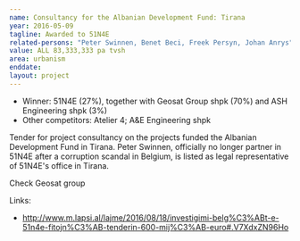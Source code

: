 ```yaml
---
name: Consultancy for the Albanian Development Fund: Tirana
year: 2016-05-09
tagline: Awarded to 51N4E
related-persons: "Peter Swinnen, Benet Beci, Freek Persyn, Johan Anrys"
value: ALL 83,333,333 pa tvsh
area: urbanism
enddate:
layout: project
---
```

* Winner: 51N4E (27%), together with Geosat Group shpk (70%) and ASH Engineering shpk (3%)
* Other competitors: Atelier 4; A&E Engineering shpk

Tender for project consultancy on the projects funded the Albanian Development Fund in Tirana.
Peter Swinnen, officially no longer partner in 51N4E after a corruption scandal in Belgium, is listed as legal representative of 51N4E's office in Tirana.

Check Geosat group

Links:
* <http://www.m.lapsi.al/lajme/2016/08/18/investigimi-belg%C3%ABt-e-51n4e-fitojn%C3%AB-tenderin-600-mij%C3%AB-euro#.V7XdxZN96Ho>
